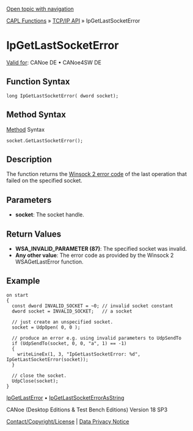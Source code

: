 [Open topic with navigation](../../../../../CANoeDEFamily.htm#Topics/CAPLFunctions/TCPIPAPI/Functions/CAPLfunctionIPGetLastSocketError.md)

[CAPL Functions](../../CAPLfunctions.md) » [TCP/IP API](../CAPLfunctionsTCPIPOverview.md) » IpGetLastSocketError

# IpGetLastSocketError

[Valid for](../../../Shared/FeatureAvailability.md): CANoe DE • CANoe4SW DE

## Function Syntax

```
long IpGetLastSocketError( dword socket);
```

## Method Syntax

[Method](../../../Shared/CAPL/General/ClassesAndObjects.md) Syntax

```
socket.GetLastSocketError();
```

## Description

The function returns the [Winsock 2 error code](../CAPLfunctionsTCPIPWinsock2ErrorCodes.md) of the last operation that failed on the specified socket.

## Parameters

- **socket**: The socket handle.

## Return Values

- **WSA_INVALID_PARAMETER (87)**: The specified socket was invalid.
- **Any other value**: The error code as provided by the Winsock 2 WSAGetLastError function.

## Example

```plaintext
on start
{
  const dword INVALID_SOCKET = ~0; // invalid socket constant
  dword socket = INVALID_SOCKET;   // a socket

  // just create an unspecified socket.
  socket = UdpOpen( 0, 0 );

  // produce an error e.g. using invalid parameters to UdpSendTo
  if (UdpSendTo(socket, 0, 0, "a", 1) == -1)
  {
    writeLineEx(1, 3, "IpGetLastSocketError: %d", IpGetLastSocketError(socket));
  }

  // close the socket.
  UdpClose(socket);
}
```

[IpGetLastError](CAPLfunctionIPGetLastError.md) • [IpGetLastSocketErrorAsString](CAPLfunctionIPGetLastSocketErrorAsString.md)

CANoe (Desktop Editions & Test Bench Editions) Version 18 SP3

[Contact/Copyright/License](../../../Shared/ContactCopyrightLicense.md) | [Data Privacy Notice](https://www.vector.com/int/en/company/get-info/privacy-policy/)

